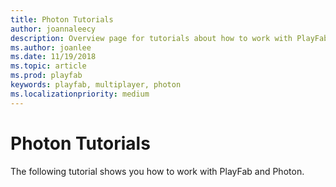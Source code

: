 ```yaml
---
title: Photon Tutorials
author: joannaleecy
description: Overview page for tutorials about how to work with PlayFab and Photon.
ms.author: joanlee
ms.date: 11/19/2018
ms.topic: article
ms.prod: playfab
keywords: playfab, multiplayer, photon
ms.localizationpriority: medium
---
```


# Photon Tutorials

The following tutorial shows you how to work with PlayFab and Photon.
